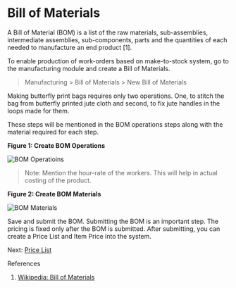 # Bill of Materials

<p class="lead">A Bill of Material (BOM) is a list of the raw materials, sub-assemblies, intermediate assemblies, sub-components, parts and the quantities of each needed to manufacture an end product [1].</p>

To enable production of work-orders based on make-to-stock system, go to the manufacturing module and create a Bill of Materials.

> Manufacturing > Bill of Materials > New Bill of Materials


Making butterfly print bags requires only two operations. One, to stitch the bag from butterfly printed jute cloth and second, to fix jute handles in the loops made for them.

These steps will be mentioned in the BOM operations steps along with the material required for each step.

__Figure 1: Create BOM Operations__

![BOM Operatioins](/assets/manual_erpnext_com/old_images/erpnext/m-t-s-bom-1.png)

> Note: Mention the hour-rate of the workers. This will help in actual costing of the product.

__Figure 2: Create BOM Materials__

![BOM Materials](/assets/manual_erpnext_com/old_images/erpnext/m-t-s-bom-materials.png)

Save and submit the BOM. Submitting the BOM is an important step. The pricing is fixed only after the BOM is submitted. After submitting, you can create a Price List and Item Price into the system.

Next: [Price List](/guide-books/make-to-stock/price-list)



References



1. [Wikipedia: Bill of Materials](http://en.wikipedia.org/wiki/Bill_of_materials)